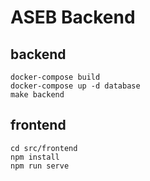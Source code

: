 # ASEB Backend

## backend

```
docker-compose build
docker-compose up -d database
make backend
```

## frontend

```
cd src/frontend
npm install
npm run serve
```
